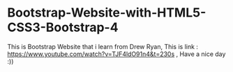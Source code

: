 # Bootstrap-Website-with-HTML5-CSS3-Bootstrap-4
This is Bootstrap Website that i learn from Drew Ryan, 
This is link : https://www.youtube.com/watch?v=TJF4ldO91n4&t=230s ,
Have a nice day :))
